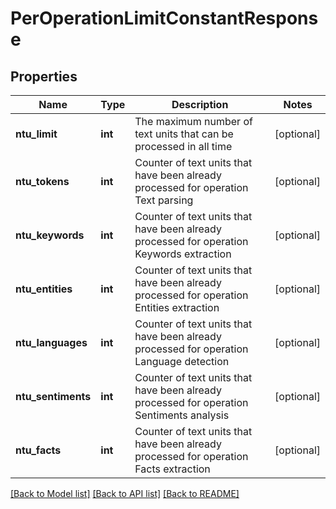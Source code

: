 # PerOperationLimitConstantResponse

## Properties
Name | Type | Description | Notes
------------ | ------------- | ------------- | -------------
**ntu_limit** | **int** | The maximum number of text units that can be processed in all time | [optional] 
**ntu_tokens** | **int** | Counter of text units that have been already processed for operation Text parsing | [optional] 
**ntu_keywords** | **int** | Counter of text units that have been already processed for operation Keywords extraction | [optional] 
**ntu_entities** | **int** | Counter of text units that have been already processed for operation Entities extraction | [optional] 
**ntu_languages** | **int** | Counter of text units that have been already processed for operation Language detection | [optional] 
**ntu_sentiments** | **int** | Counter of text units that have been already processed for operation Sentiments analysis | [optional] 
**ntu_facts** | **int** | Counter of text units that have been already processed for operation Facts extraction | [optional] 

[[Back to Model list]](../README.md#documentation-for-models) [[Back to API list]](../README.md#documentation-for-api-endpoints) [[Back to README]](../README.md)


